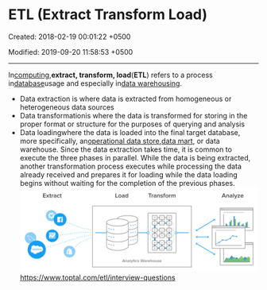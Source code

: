 # ETL (Extract Transform Load)

Created: 2018-02-19 00:01:22 +0500

Modified: 2019-09-20 11:58:53 +0500

---

In[computing](https://en.wikipedia.org/wiki/Computing),**extract, transform, load**(**ETL**) refers to a process in[database](https://en.wikipedia.org/wiki/Database)usage and especially in[data warehousing](https://en.wikipedia.org/wiki/Data_warehouse).
-   Data extraction is where data is extracted from homogeneous or heterogeneous data sources
-   Data transformationis where the data is transformed for storing in the proper format or structure for the purposes of querying and analysis
-   Data loadingwhere the data is loaded into the final target database, more specifically, an[operational data store](https://en.wikipedia.org/wiki/Operational_data_store),[data mart](https://en.wikipedia.org/wiki/Data_mart), or data warehouse.
Since the data extraction takes time, it is common to execute the three phases in parallel. While the data is being extracted, another transformation process executes while processing the data already received and prepares it for loading while the data loading begins without waiting for the completion of the previous phases.
![image](media/ETL-(Extract-Transform-Load)-image1.png)
<https://www.toptal.com/etl/interview-questions>

